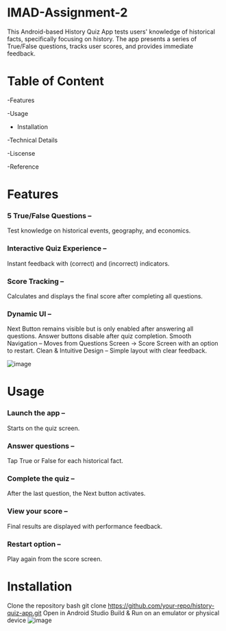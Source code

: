 # IMAD-Assignment-2
This Android-based History Quiz App tests users' knowledge of historical facts, specifically focusing on history. 
The app presents a series of True/False questions, tracks user scores, and provides immediate feedback.

# Table of Content
-Features

-Usage

- Installation

-Technical Details

-Liscense

-Reference 

# Features
### 5 True/False Questions – 
Test knowledge on historical events, geography, and economics.
### Interactive Quiz Experience – 
Instant feedback with (correct) and  (incorrect) indicators.
### Score Tracking – 
Calculates and displays the final score after completing all questions.
### Dynamic UI –
Next Button remains visible but is only enabled after answering all questions.
Answer buttons disable after quiz completion.
Smooth Navigation – Moves from Questions Screen → Score Screen with an option to restart.
 Clean & Intuitive Design – Simple layout with clear feedback.
 
 ![image](https://github.com/user-attachments/assets/19676885-30e1-4efd-983c-32e0f10e1a77)

 # Usage
### Launch the app – 
Starts on the quiz screen.
### Answer questions – 
Tap True or False for each historical fact.
### Complete the quiz – 
After the last question, the Next button activates.
### View your score – 
Final results are displayed with performance feedback.
### Restart option –
Play again from the score screen.

# Installation
Clone the repository
bash
git clone https://github.com/your-repo/history-quiz-app.git
Open in Android Studio
Build & Run on an emulator or physical device
![image](https://github.com/user-attachments/assets/601f2c24-2c8e-4aee-af68-572129d22e32)






